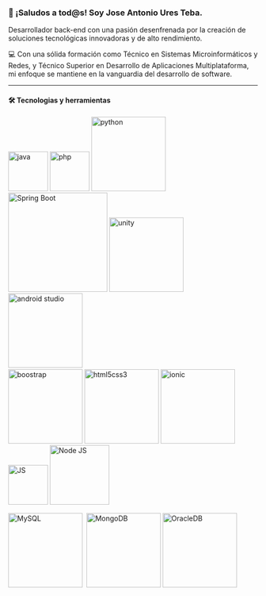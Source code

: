 ### 🚀 ¡Saludos a tod@s! Soy Jose Antonio Ures Teba.

Desarrollador back-end con una pasión desenfrenada por la creación de soluciones tecnológicas innovadoras y de alto rendimiento. 

💻 Con una sólida formación como Técnico en Sistemas Microinformáticos y Redes, y Técnico Superior en Desarrollo de Aplicaciones Multiplataforma, mi enfoque se mantiene en la vanguardia del desarrollo de software.

---

#### 🛠️ Tecnologias y herramientas

<div>
  <img src="https://miro.medium.com/v2/resize:fit:2560/1*2XrX0fP0htyTCah7AglTig.jpeg" alt="java" width="80">
  <img src="https://upload.wikimedia.org/wikipedia/commons/thumb/2/27/PHP-logo.svg/1200px-PHP-logo.svg.png" alt="php" width="80">
  <img src="https://alfabetizaciondigital.fundacionesplai.org/pluginfile.php/9523/course/section/1596/python-logo-master-v3-TM.png" alt="python" width="150"><br>
  
  <img src="https://upload.wikimedia.org/wikipedia/commons/thumb/4/44/Spring_Framework_Logo_2018.svg/2560px-Spring_Framework_Logo_2018.svg.png" alt="Spring Boot" width="200">
  <img src="https://upload.wikimedia.org/wikipedia/commons/thumb/c/c4/Unity_2021.svg/1200px-Unity_2021.svg.png" alt="unity" width="150">
  <img src="https://i.blogs.es/6e0b73/android-studio/1366_2000.png" alt="android studio" width="150">&nbsp<br>
  
  <img src="https://logovectorseek.com/wp-content/uploads/2019/10/bootstrap-logo-vector.png" alt="boostrap" width="150">
  <img src="https://mir-s3-cdn-cf.behance.net/project_modules/disp/7633ac18168879.562c50356225c.png" alt="html5css3" width="150">
  <img src="https://upload.wikimedia.org/wikipedia/commons/thumb/2/24/Ionic-logo-landscape.svg/1200px-Ionic-logo-landscape.svg.png" alt="ionic" width="150">
  <img src="https://upload.wikimedia.org/wikipedia/commons/thumb/6/6a/JavaScript-logo.png/800px-JavaScript-logo.png" alt="JS" width="80">
  <img src="https://upload.wikimedia.org/wikipedia/commons/thumb/d/d9/Node.js_logo.svg/1200px-Node.js_logo.svg.png" alt="Node JS" width="120"><br>
  
  <img src="https://cdn.clever-cloud.com/uploads/2023/03/mysql.svg" alt="MySQL" width="150">&nbsp;
  <img src="https://upload.wikimedia.org/wikipedia/commons/thumb/9/93/MongoDB_Logo.svg/2560px-MongoDB_Logo.svg.png" alt="MongoDB" width="150">
  <img src="https://www.fujitsu.com/es/Images/oracle-db580x224_tcm77-40873.jpg" alt="OracleDB" width="150">
  
</div>
